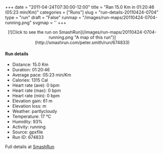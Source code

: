 +++
date = "2011-04-24T07:30:00-12:00"
title = "Ran 15.0 Km in 01:20:46 (05:23 min/Km)"
categories = ["Runs"]
slug = "run-details-20110424-0704"
type = "run"
draft = "False"
runmap = "/images/run-maps/20110424-0704-running.png"
svgmap = '<polyline points="94 9, 95 7, 92 7, 89 9, 85 12, 84 19, 80 29, 80 30, 79 32, 77 39, 74 48, 71 54, 70 60, 68 65, 65 70, 59 95, 56 100, 56 100, 43 90, 39 85, 37 82, 23 75, 18 67, 4 59, 2 57, 2 57, 7 51, 22 37, 22 35, 23 25, 28 25, 39 23, 58 25, 65 24, 71 21, 82 12, 83 11, 81 6, 81 3, 92 0, 97 1, 98 2, 98 4, 95 7">'
+++



<!--more-->

<center>
[![Click to see the run on SmashRun](/images/run-maps/20110424-0704-running.png "A map of this run")](http://smashrun.com/peter.smith/run/674833)
</center>

#### Run details

* Distance: 15.0 Km
* Duration: 01:20:46
* Average pace: 05:23 min/Km
* Calories: 1315 Cal
* Heart rate (ave): 0 bpm
* Heart rate (max): 0 bpm
* Heart rate (min): 0 bpm
* Elevation gain: 61 m
* Elevation loss:  m
* Weather: partlycloudy
* Temperature: 17 &deg;C
* Humidity: 93%
* Activity: running
* Source: gpxfile
* Run ID: 674833

Full details at [SmashRun](http://smashrun.com/peter.smith/run/674833)